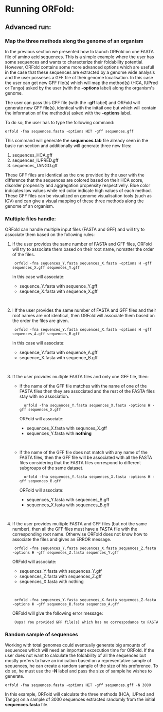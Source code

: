 # Running ORFold:

## Advanced run:

### Map the three methods along the genome of an organism

In the previous section we presented how to launch ORFold on one FASTA file of amino acid sequences. This is a simple example where the user has some sequences and wants to characterize their foldability potential. However, ORFold contains some more advanced options which are usefull in the case that these sequences are extracted by a genome wide analysis and the user posseses a GFF file of their genome localisation. In this case the user can get new GFF file(s) which will map the method(s) (HCA, IUPred or Tango) asked by the user (with the **-options** label) along the organism's genome.

The user can pass this GFF file (with the **-gff** label) and ORFold will generate new GFF file(s), identical with the initail one but which will contain the information of the method(s) asked with the **-options** label.  

To do so, the user has to type the following command:
```{}
orfold -fna sequences.fasta -options HIT -gff sequences.gff 
```

This command will generate the **sequences.tab** file already seen in the basic run section and additionally will generate three new files:

 1. sequences_HCA.gff
 2. sequences_IUPRED.gff
 3. sequences_TANGO.gff

These GFF files are identical as the one provided by the user with the difference that the sequences are colored based on their HCA score, disorder propensity and aggregation propensity respectivelly. Blue color indicates low values while red color indicate high values of each method. These GFF files can be visualized on genome visualisation tools (such as IGV) and can give a visual mapping of these three methods along the genome of an organism. 

### Multiple files handle:

ORFold can handle multiple input files (FASTA and GFF) and will try to associate them based on the following rules:

1. If the user provides the same number of FASTA and GFF files, ORFold will try to associate them based on their root name, nomatter the order of the files.

		orfold -fna sequences_Y.fasta sequences_X.fasta -options H -gff sequences_X.gff sequences_Y.gff
	
	In this case will associate:

	* sequence_Y.fasta with sequence_Y.gff
	* sequence_X.fasta with sequence_X.gff 
	
	&nbsp;
	

2. I If the user provides the same number of FASTA and GFF files and their root names are not identical, then ORFold will associate them based on the order the files are given.

		orfold -fna sequences_Y.fasta sequences_X.fasta -options H -gff sequences_A.gff sequences_B.gff

	In this case will associate:

	* sequence_Y.fasta with sequence_A.gff
	* sequence_X.fasta with sequence_B.gff

	&nbsp;

3. If the user provides multiple FASTA files and only one GFF file, then:

	* If the name of the GFF file matches with the name of one of the FASTA files then they are associated and the rest of the FASTA files stay with no association.
		
			orfold -fna sequences_Y.fasta sequences_X.fasta -options H -gff sequences_X.gff

		ORFold will associate:
	
		* sequences_X.fasta with sequnces_X.gff
		* sequences_Y.fasta with **nothing**
		
		&nbsp;

	* If the name of the GFF file does not match with any name of the FASTA files, then the GFF file will be associated with all the FASTA files considering that the FASTA files correspond to different subgroups of the same dataset.
			
			orfold -fna sequences_Y.fasta sequences_X.fasta -options H -gff sequences_B.gff

		ORFold will associate:

		* sequences_Y.fasta with sequences_B.gff
		* sequences_X.fasta with sequences_B.gff
		
		&nbsp;

4. If the user provides multiple FASTA and GFF files (but not the same number), then all the GFF files must have a FASTA file with the corresponding root name. Otherwise ORFold does not know how to associate the files and gives an ERROR message. 

		orfold -fna sequences_Y.fasta sequences_X.fasta sequences_Z.fasta -options H -gff sequences_Z.fasta sequences_Y.gff

	ORFold will associate:

	* sequences_Y.fasta with sequences_Y.gff
	* sequences_Z.fasta with sequences_Z.gff
	* sequences_X.fasta with nothing
	
	&nbsp;

		orfold -fna sequences_Y.fasta sequences_X.fasta sequences_Z.fasta -options H -gff sequences_B.fasta sequences_A.gff

	ORFold will give the following error message:
		
		Oups! You provided GFF file(s) which has no correspodance to FASTA

### Random sample of sequences 
Working with total genomes could eventually generate big amounts of sequences which will need an important excecution time for ORFold. If the user does not want to calculate the foldability of all the sequences but mostly prefers to have an indication based on a representative sample of sequences, he can create a random sample of the size of his preference. To do so, he must use the **-N** label and pass the size of sample he wishes to generate.

	orfold -fna sequences.fasta -options HIT -gff sequences.gff -N 3000

In this example, ORFold will calculate the three methods (HCA, IUPred and Tango) on a sample of 3000 sequences extracted randomly from the initial **sequences.fasta** file.    



